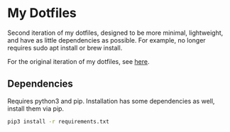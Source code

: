 # My Dotfiles

Second iteration of my dotfiles, designed to be more minimal, lightweight, and have
as little dependencies as possible. For example, no longer requires sudo apt install
or brew install.

For the original iteration of my dotfiles, see [here](https://github.com/RyanJMah/dotfiles).

## Dependencies

Requires python3 and pip. Installation has some dependencies as well,
install them via pip.

```bash
pip3 install -r requirements.txt
```
